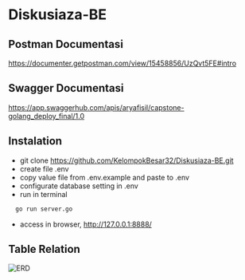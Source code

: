 # Diskusiaza-BE
## Postman Documentasi
https://documenter.getpostman.com/view/15458856/UzQvt5FE#intro
## Swagger Documentasi
https://app.swaggerhub.com/apis/aryafisil/capstone-golang_deploy_final/1.0
## Instalation
- git clone https://github.com/KelompokBesar32/Diskusiaza-BE.git
- create file .env
- copy value file from .env.example and paste to .env
- configurate database setting in .env
- run in terminal
``` bash
  go run server.go
```
- access in browser, http://127.0.0.1:8888/

## Table Relation
![ERD](https://user-images.githubusercontent.com/61740978/172144422-f2c603cf-6c46-41bc-aa9f-dba23a36ada4.png)
